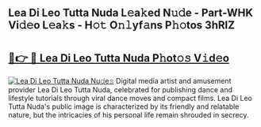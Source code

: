 ## Lea Di Leo Tutta Nuda L𝚎a𝚔ed N𝚞𝚍e - Part-WHK Vi𝚍𝚎o L𝚎a𝚔s - H𝚘𝚝 O𝚗𝚕yf𝚊ns P𝚑𝚘tos 3hRIZ

# <h2><a href="http://kf2d26.oniu.top/?m=Lea+Di+Leo+Tutta+Nuda">🔗👉 🔴 Lea Di Leo Tutta Nuda P𝚑ot𝚘𝚜 V𝚒d𝚎o</a></h2>

[![Lea Di Leo Tutta Nuda Nu𝚍e𝚜](https://i.imgur.com/0qMVB7G.gif)](http://kf2d26.oniu.top/?m=Lea+Di+Leo+Tutta+Nuda)
Digital media artist and amusement provider Lea Di Leo Tutta Nuda, celebrated for publishing dance and lifestyle tutorials through viral dance moves and compact films. Lea Di Leo Tutta Nuda's public image is characterized by its friendly and relatable nature, but the intricacies of his personal life remain shrouded in secrecy.  
